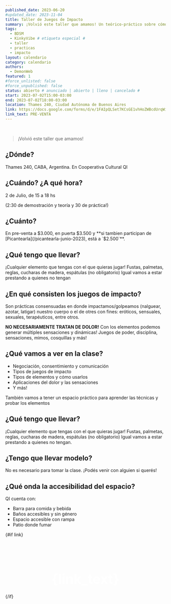 ```yaml
---
published_date: 2023-06-20
#updated_date: 2023-11-04
title: Taller de Juegos de Impacto
summary: ¡Volvió este taller que amamos! Un teórico-práctico sobre cómo impactamos / golpeamos / nalgueamos / azotamos / latigamos nuestro cuelpo o el de otres con fines eróticos, sensuales, sexuales, o terapéuticos.
tags:
  - BDSM
  - KinkyVibe # etiqueta especial #
  - taller
  - practicas
  - impacto
layout: calendario
category: calendario
authors:
  - DemonWeb
featured: 1
#force_unlisted: false
#force_unpublished: false
status: abierto # anunciado | abierto | lleno | cancelado #
start: 2023-07-02T15:00-03:00
end: 2023-07-02T18:00-03:00
location: Thames 240, Ciudad Autónoma de Buenos Aires
link: https://docs.google.com/forms/d/e/1FAIpQLSet7KCsGE1vhHoZWBcdUrqWim_Xv5NbjS0TTPFK7MQ3wAn4Gw/viewform
link_text: PRE-VENTA
---
```


<script>
    import i1 from '$lib/posts/media/taller-impacto-junio-2023/1.jpg'
    import i2 from '$lib/posts/media/taller-impacto-junio-2023/2.jpg'
</script>

<div class="col-2">
<img alt="" src="{i1}" />
<img alt="" src="{i2}" />
</div>

> ¡Volvió este taller que amamos!

## ¿Dónde?

Thames 240, CABA, Argentina. En Cooperativa Cultural QI

## ¿Cuándo? ¿A qué hora?

2 de Julio, de 15 a 18 hs 

(2:30 de demostración y teoría y 30 de práctica!)

## ¿Cuánto? 
En pre-venta a $3.000, en puerta $3.500 y **si tambien participan de [Picantearla](/picantearla-junio-2023), está a `$2.500`**.

## ¿Qué tengo que llevar?
¡Cualquier elemento que tengas con el que quieras jugar! Fustas, palmetas, reglas, cucharas de madera, espátulas (no obligatorio) Igual vamos a estar prestando a quienes no tengan

## ¿En qué consisten los juegos de impacto?

Son prácticas consensuadas en donde impactamos/golpeamos (nalguear, azotar, latigar) nuestro cuerpo o el de otres con fines: eróticos, sensuales, sexuales, terapéuticos, entre otros.

**NO NECESARIAMENTE TRATAN DE DOLOR!** Con los elementos podemos generar múltiples sensaciones y dinámicas! Juegos de poder, disciplina, sensaciones, mimos, cosquillas y más!

## ¿Qué vamos a ver en la clase?

- Negociación, consentimiento y comunicación
- Tipos de juegos de impacto
- Tipos de elementos y cómo usarlos
- Aplicaciones del dolor y las sensaciones
- Y más!

También vamos a tener un espacio práctico para aprender las técnicas y probar los elementos

## ¿Qué tengo que llevar?
¡Cualquier elemento que tengas con el que quieras jugar!
Fustas, palmetas, reglas, cucharas de madera, espátulas (no obligatorio) Igual vamos a estar prestando a quienes no tengan.

## ¿Tengo que llevar modelo?
No es necesario para tomar la clase. ¡Podés venir con alguien si querés!

## ¿Qué onda la accesibilidad del espacio?

QI cuenta con:
- Barra para comida y bebida
- Baños accesibles y sin género
- Espacio accesible con rampa
- Patio donde fumar

{#if link}
<a class="cta" href={link}>{link_text}</a>
{/if}

<style>
    :global(article h2) {
        margin-top: 3em;
    }
    .cta {
      background: var(--1);
      padding: .5em 1em;
      color: white;
      font-weight: bold;
      border-radius: .3em;
      margin-inline: auto;
      display: block;
      width: 7em;
      text-align: center;
      /* translate: 6em; */
      font-size: 3em;
      text-decoration: none;
      margin-top: 2em;
      transition: 200ms;
      box-shadow: 0 0 0 0;
    }
    .cta:hover {
      scale: 1.1;
      /* filter: brightness(1.05); */
      box-shadow: .6em .6em 1em rgba(0,0,0,.1);
    }
    a {
      color: #222;
      /* text-decoration: none; */
      text-decoration-color: var(--1);
    }
</style>
